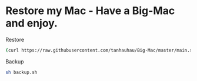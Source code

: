 # Restore my Mac - Have a Big-Mac and enjoy.

Restore

```bash
(curl https://raw.githubusercontent.com/tanhauhau/Big-Mac/master/main.sh) | sh
```

Backup

```bash
sh backup.sh
```
